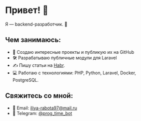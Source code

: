 # Привет! 👋
Я — backend-разработчик. 🌟

## Чем занимаюсь:
- 🚀 Создаю интересные проекты и публикую их на GitHub
- 🛠️ Разрабатываю публичные модули для Laravel
- ✍️ Пишу статьи на [Habr](https://habr.com/ru/users/Prog-Time/publications/articles/).
- 💻 Работаю с технологиями: PHP, Python, Laravel, Docker, PostgreSQL.

## Свяжитесь со мной:
- 📧 Email: iliya-rabota97@mail.ru
- 💼 Telegram: [@prog_time_bot](https://t.me/prog_time_bot)

